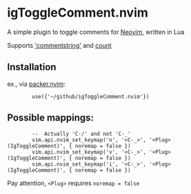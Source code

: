 # igToggleComment.nvim
A simple plugin to toggle comments for [Neovim](https://neovim.io/), written in Lua

Supports ['commentstring'](https://vimhelp.org/options.txt.html#%27commentstring%27) and [count](https://vimhelp.org/intro.txt.html#count)

## Installation

ex., via [packer.nvim](https://github.com/wbthomason/packer.nvim):

            use({'~/github/igToggleComment.nvim'})

## Possible mappings:

            --  Actually 'C-/' and not 'C-_'
            vim.api.nvim_set_keymap('n', '<C-_>', '<Plug>(IgToggleComment)', { noremap = false })
            vim.api.nvim_set_keymap('v', '<C-_>', '<Plug>(IgToggleComment)', { noremap = false })
            vim.api.nvim_set_keymap('i', '<C-_>', '<Plug>(IgToggleComment)', { noremap = false })

Pay attention, `<Plug>` requires `noremap = false`

